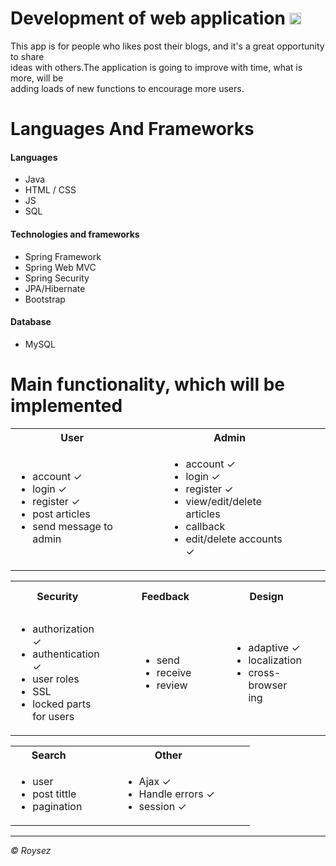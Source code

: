 # Development of web application <img src="http://www.prisim.com/wp-content/uploads/2014/02/fa-check.png" width="19"/><br>

This app is for people who likes post their blogs, and it's a great opportunity to share<br/>
ideas with others.The application is going to improve with time, what is more, will be <br/>
adding loads of new functions to encourage more users. 

# Languages And Frameworks

#### Languages
* Java 
* HTML / CSS 
* JS 
* SQL

#### Technologies and frameworks
*  Spring Framework
*  Spring Web MVC
*  Spring Security
*  JPA/Hibernate
*  Bootstrap

#### Database
* MySQL

Main functionality, which will be implemented
===========
<table>
        <tr>
            <th>User</th>
            <th>&emsp;&emsp;</th>
            <th>Admin</th>
            <th>&emsp;&emsp;</th>
        </tr>
        <tr>
            <td>
                <ul>
                    <li>account ✓</li>
                    <li>login ✓</li>
                    <li>register ✓</li>
                    <li>post articles</li>
                    <li>send message to admin</li>
                </ul>
            </td>
            <td>
            </td>
            <td>
                <ul>
                    <li>account ✓</li>
                    <li>login ✓</li>
                    <li>register ✓</li>
                    <li>view/edit/delete articles</li>
                    <li>callback</li>
                    <li>edit/delete accounts ✓</li>
                </ul>
            </td>
            <td></td>
        </tr>
    </table>

  <table>
    <tr>
        <th>Security</th>
        <th>&emsp;&emsp;</th>
        <th>Feedback</th>
        <th>&emsp;&emsp;</th>
        <th>Design</th>
        <th>&emsp;&emsp;</th>
        <th>Posted articles</th>
        <th>&emsp;&emsp;</th>
    </tr>
    <tr>
        <td>
        <ul>
            <li>authorization ✓</li>
            <li>authentication ✓</li>
            <li>user roles</li>
            <li>SSL</li>
            <li>locked parts for users</li>
        </ul>
        </td>
        <td></td>
        <td>
        <ul>
            <li>send</li>
            <li>receive</li>
            <li>review</li>
        </ul>
        </td>
        <td></td>
         <td>
        <ul>
            <li>adaptive ✓</li>
            <li>localization</li>
            <li>cross-browser ing</li>
        </ul>
        </td>
        <td></td>
        <td>
        <ul>
            <li>post</li>
            <li>edit</li>
            <li>delete</li>
            <li>review</li>
            <li>add files to article</li>
        </ul>
        </td>
        <td></td>
    </tr>
</table>

<table>
    <tr>
        <th>Search</th>
        <th>&emsp;&emsp;</th>
        <th>Other</th>
        <th>&emsp;&emsp;</th>
    </tr>
    <tr>
        <td>
        <ul>
            <li>user</li>
            <li>post tittle</li>
            <li>pagination</li>
        </ul>
        </td>
        <td></td>
        <td>
        <ul>
            <li>Ajax ✓</li>
            <li>Handle errors ✓</li>
            <li>session ✓</li>
        </ul>
        </td>
        <td></td>
    </tr>
</table>

<hr>
<i>© Roysez</i>
